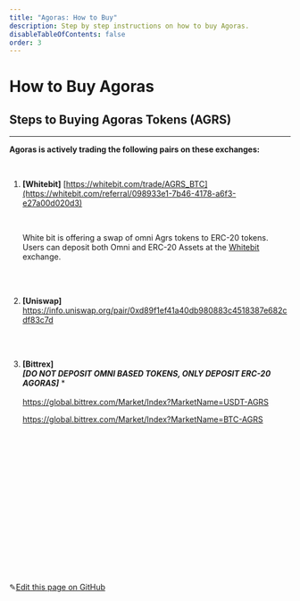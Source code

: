 ```yaml
---
title: "Agoras: How to Buy"
description: Step by step instructions on how to buy Agoras.
disableTableOfContents: false
order: 3
---
```


# How to Buy Agoras

## Steps to Buying Agoras Tokens (AGRS) 

---



**Agoras is actively trading the following pairs on these exchanges:**<br>

<br>



1. **[Whitebit]** [https://whitebit.com/trade/AGRS_BTC](https://whitebit.com/referral/098933e1-7b46-4178-a6f3-e27a00d020d3)  

   <br>
   
   White bit is offering a swap of omni Agrs tokens to ERC-20 tokens. Users can deposit both Omni and ERC-20 Assets at the [Whitebit](https://whitebit.com/referral/098933e1-7b46-4178-a6f3-e27a00d020d3) exchange.
   
   <br><br>

2. **[Uniswap]** https://info.uniswap.org/pair/0xd89f1ef41a40db980883c4518387e682cdf83c7d

   <br><br>

3. **[Bittrex]**  <br>***[DO NOT DEPOSIT OMNI BASED TOKENS, ONLY DEPOSIT ERC-20 AGORAS]*** *<br> <br>
   https://global.bittrex.com/Market/Index?MarketName=USDT-AGRS <br>

   https://global.bittrex.com/Market/Index?MarketName=BTC-AGRS

   <br>

   <br>

   <br>

   <br>

   <br>

   <br>

   <br>

   <br>

   <br>

   <br>

   <br>

   <br>

   <br>

   <br>

   <br>



✎[Edit this page on GitHub](https://github.com/TauGuide/tau-guide-documents/blob/master/docs/Tutorials/step-by-step-guide-how-to-buy-agoras.md)